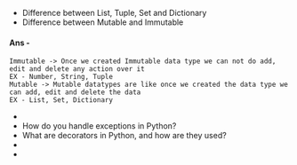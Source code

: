 * Difference between List, Tuple, Set and Dictionary
* Difference between Mutable and Immutable
#### Ans - 
    Immutable -> Once we created Immutable data type we can not do add, edit and delete any action over it
    EX - Number, String, Tuple
    Mutable -> Mutable datatypes are like once we created the data type we can add, edit and delete the data
    EX - List, Set, Dictionary
* 
* How do you handle exceptions in Python?
* What are decorators in Python, and how are they used?
* 
*
